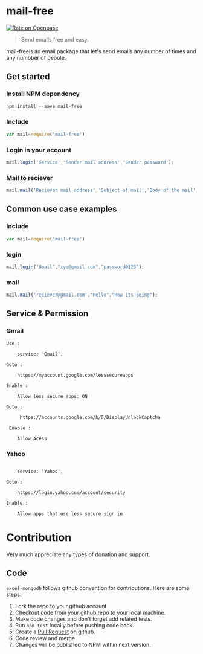 # mail-free

[![Rate on Openbase](https://badges.openbase.io/js/rating/mail-free.svg)](https://openbase.io/js/mail-free?utm_source=embedded&utm_medium=badge&utm_campaign=rate-badge)

> Send  emails free and easy.

mail-freeis an email package  that let's send emails any number of times and any numbber of pepole.
## Get started


### Install NPM dependency
```javascript
npm install --save mail-free
```
### Include

```javascript
var mail=require('mail-free')
```

### Login  in your account

```javascript
mail.login('Service','Sender mail address','Sender password');
```
### Mail to reciever

```javascript
mail.mail('Reciever mail address','Subject of mail','Body of the mail');
```

## Common use case examples

### Include
```javascript
var mail=require('mail-free')
```
### login
```javascript
mail.login("Gmail","xyz@gmail.com","password@123");
```
### mail
```javascript
mail.mail('reciever@gmail.com',"Hello","How its going");
```

## Service & Permission

### Gmail
```
Use :

    service: 'Gmail',

Goto : 

    https://myaccount.google.com/lesssecureapps
    
Enable : 

    Allow less secure apps: ON
    
Goto :
     
     https://accounts.google.com/b/0/DisplayUnlockCaptcha
     
 Enable :
 
    Allow Acess
```
### Yahoo
```Use :

    service: 'Yahoo',

Goto : 

    https://login.yahoo.com/account/security

Enable : 

    Allow apps that use less secure sign in
```
# Contribution

Very much appreciate any types of donation and support. 

## Code

`excel-mongodb` follows github convention for contributions. Here are some steps:

1. Fork the repo to your github account
2. Checkout code from your github repo to your local machine.
3. Make code changes and don't forget add related tests.
4. Run `npm test` locally before pushing code back.
5. Create a [Pull Request](https://help.github.com/articles/creating-a-pull-request/) on github.
6. Code review and merge
7. Changes will be published to NPM within next version.

